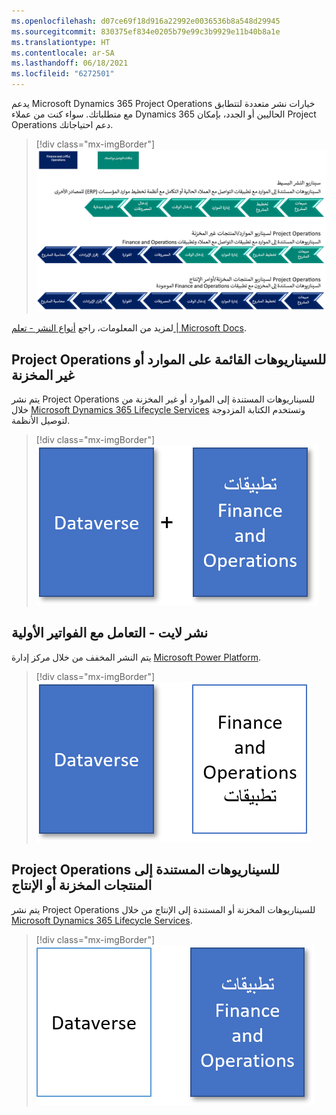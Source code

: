 ```yaml
---
ms.openlocfilehash: d07ce69f18d916a22992e0036536b8a548d29945
ms.sourcegitcommit: 830375ef834e0205b79e99c3b9929e11b40b8a1e
ms.translationtype: HT
ms.contentlocale: ar-SA
ms.lasthandoff: 06/18/2021
ms.locfileid: "6272501"
---
```

يدعم Microsoft Dynamics 365 Project Operations خيارات نشر متعددة لتتطابق مع متطلباتك. سواء كنت من عملاء Dynamics 365 الحاليين أو الجدد، بإمكان Project Operations دعم احتياجاتك.

> [!div class="mx-imgBorder"]
> [![رسم يوضح سيناريوهات النشر المدعومة.](../media/deployment-types.png)](../media/deployment-types.png#lightbox)

لمزيد من المعلومات، راجع [أنواع النشر - تعلم | Microsoft Docs](/learn/modules/get-started-project-operations/4-deployment/?azure-portal=true).

## <a name="project-operations-for-resource-or-non-stocked-based-scenarios"></a>Project Operations للسيناريوهات القائمة على الموارد أو غير المخزنة

يتم نشر Project Operations للسيناريوهات المستندة إلى الموارد أو غير المخزنة من خلال [Microsoft Dynamics 365 Lifecycle Services](https://lcs.dynamics.com/?azure-portal=true) وتستخدم الكتابة المزدوجة لتوصيل الأنظمة.

> [!div class="mx-imgBorder"]
> [![رسم يظهر Dataverse بالإضافة إلى Finance and Operations تطبيقات.](../media/resource-non-stock-c.png)](../media/resource-non-stock-c.png#lightbox)

## <a name="lite-deployment---deal-to-proforma-invoicing"></a>نشر لايت - التعامل مع الفواتير الأولية

يتم النشر المخفف من خلال مركز إدارة [Microsoft Power Platform](https://admin.powerplatform.com?azure-portal=true).

> [!div class="mx-imgBorder"]
> [![رسم يظهر Dataverse محددة وتطبيقات Finance and Operations غير محددة.](../media/lite-c.png)](../media/lite-c.png#lightbox)

## <a name="project-operations-for-stocked-or-production-based-scenarios"></a>Project Operations للسيناريوهات المستندة إلى المنتجات المخزنة أو الإنتاج

يتم نشر Project Operations للسيناريوهات المخزنة أو المستندة إلى الإنتاج من خلال [Microsoft Dynamics 365 Lifecycle Services](https://lcs.dynamics.com/?azure-portal=true).

> [!div class="mx-imgBorder"]
> [![رسم يظهر Dataverse غير محددة وتطبيقات Finance and Operations محددة.](../media/stocked-production-c.png)](../media/stocked-production-c.png#lightbox)
